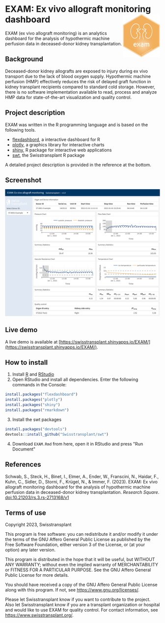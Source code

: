 # EXAM: Ex vivo allograft monitoring dashboard <img src="images/exam.png" align="right" width=120 height=139 alt="" />

EXAM (ex vivo allograft monitoring) is an analytics dashboard for the analysis of hypothermic machine perfusion data in deceased-donor kidney transplantation.

## Background
Deceased-donor kidney allografts are exposed to injury during ex vivo transport due to the lack of blood oxygen supply. Hypothermic machine perfusion (HMP) effectively reduces the risk of delayed graft function in kidney transplant recipients compared to standard cold storage. However, there is no software implementation available to read, process and analyze HMP data for state-of-the-art visualization and quality control.

## Project description
EXAM was written in the R programming language and is based on the following tools.
* [flexdashbord](https://pkgs.rstudio.com/flexdashboard/), a interactive dashboard for R
* [plotly](https://plotly.com/graphing-libraries/), a graphics library for interactive charts
* [shiny](https://shiny.posit.co/), R package for interactive web applications
* [swt](https://github.com/Swisstransplant/swt), the Swisstransplant R package

A detailed project description is provided in the reference at the bottom.

## Screenshot
![Screenshot of the EXAM dashboard.](images/screenshot.png)

## Live demo
A live demo is available at [https://swisstransplant.shinyapps.io/EXAM/](https://swisstransplant.shinyapps.io/EXAM/).

## How to install 

1. Install [R](https://cran.rstudio.com/) and [RStudio](https://posit.co/download/rstudio-desktop/)
2. Open RStudio and install all dependencies. Enter the following commands in the Console:
```r
install.packages("flexdashboard")
install.packages("plotly")
install.packages("shiny")
install.packages("rmarkdown")
````

3. Install the swt packages
```r
install.packages("devtools")
devtools::install_github("Swisstransplant/swt")
```

4. Download `EXAM.Rmd` from here, open it in RStudio and press "Run Document"

## References
Schwab, S., Steck, H., Binet, I., Elmer, A., Ender, W., Franscini, N., Haidar, F., Kuhn, C., Sidler, D., Storni, F., Krügel, N., & Immer, F. (2023). EXAM: Ex vivo allograft monitoring dashboard for the analysis of hypothermic machine perfusion data in deceased-donor kidney transplantation. *Research Square*. [doi:10.21203/rs.3.rs-2713168/v1](https://doi.org/10.21203/rs.3.rs-2713168/v1)

## Terms of use

Copyright 2023, Swisstransplant

This program is free software: you can redistribute it and/or modify it under the terms of the GNU Affero General Public License as published by the Free Software Foundation, either version 3 of the License, or (at your option) any later version.

This program is distributed in the hope that it will be useful, but WITHOUT ANY WARRANTY; without even the implied warranty of MERCHANTABILITY or FITNESS FOR A PARTICULAR PURPOSE. See the GNU Affero General Public License for more details.

You should have received a copy of the GNU Affero General Public License along with this program. If not, see <https://www.gnu.org/licenses/>.

Please let Swisstransplant know if you want to contribute to the project. Also let Swisstransplant know if you are a transplant organization or hospital and would like to use EXAM for quality control. For contact information, see https://www.swisstransplant.org/.
